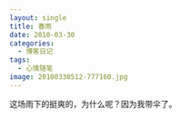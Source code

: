 ```yaml
---
layout: single
title: 春雨
date: 2010-03-30
categories:
  - 博客日记
tags:
  - 心情随笔
image: 20100330512-777160.jpg
---
```


这场雨下的挺爽的，为什么呢？因为我带伞了。

